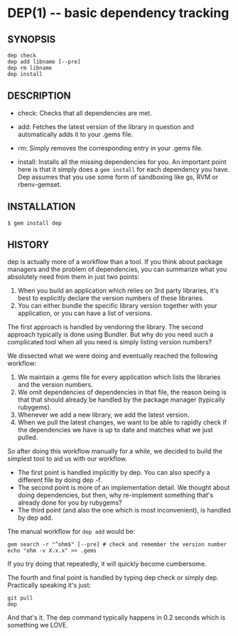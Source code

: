 DEP(1) -- basic dependency tracking
===================================

## SYNOPSIS

    dep check
    dep add libname [--pre]
    dep rm libname
    dep install

## DESCRIPTION

   * check:
     Checks that all dependencies are met.

   * add:
     Fetches the latest version of the library in question
     and automatically adds it to your .gems file.

   * rm:
     Simply removes the corresponding entry in your .gems file.

   * install:
     Installs all the missing dependencies for you. An important
     point here is that it simply does a `gem install` for each
     dependency you have. Dep assumes that you use some form of
     sandboxing like gs, RVM or rbenv-gemset.


## INSTALLATION

    $ gem install dep

## HISTORY

dep is actually more of a workflow than a tool. If you think about
package managers and the problem of dependencies, you can summarize
what you absolutely need from them in just two points:

1. When you build an application which relies on 3rd party libraries,
it's best to explicitly declare the version numbers of these
libraries.
2. You can either bundle the specific library version together with
your application, or you can have a list of versions.

The first approach is handled by vendoring the library. The second
approach typically is done using Bundler. But why do you need such
a complicated tool when all you need is simply listing version numbers?

We dissected what we were doing and eventually reached the following
workflow:

1. We maintain a .gems file for every application which lists the
libraries and the version numbers.
2. We omit dependencies of dependencies in that file, the reason being
is that that should already be handled by the package manager
(typically rubygems).
3. Whenever we add a new library, we add the latest version.
4. When we pull the latest changes, we want to be able to rapidly
check if the dependencies we have is up to date and matches what
we just pulled.

So after doing this workflow manually for a while, we decided to
build the simplest tool to aid us with our workflow.

- The first point is handled implicitly by dep. You can also specify
a different file by doing dep -f.
- The second point is more of an implementation detail. We thought about
doing dependencies, but then, why re-implement something that's already
done for you by rubygems?
- The third point (and also the one which is most inconvenient), is
handled by dep add.

The manual workflow for `dep add` would be:

    gem search -r "^ohm$" [--pre] # check and remember the version number
    echo "ohm -v X.x.x" >> .gems

If you try doing that repeatedly, it will quickly become cumbersome.

The fourth and final point is handled by typing dep check or simply dep.
Practically speaking it's just:

```
git pull
dep
```

And that's it. The dep command typically happens in 0.2 seconds which
is something we LOVE.
